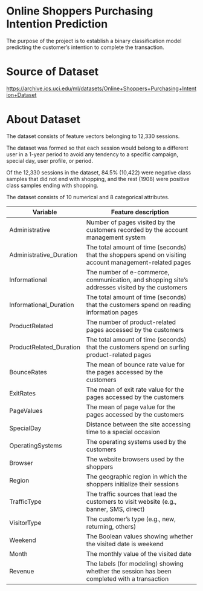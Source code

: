 # Online Shoppers Purchasing Intention Prediction
The purpose of the project is to establish a binary classification model predicting the customer’s intention to complete the transaction.

# Source of Dataset
https://archive.ics.uci.edu/ml/datasets/Online+Shoppers+Purchasing+Intention+Dataset

# About Dataset
The dataset consists of feature vectors belonging to 12,330 sessions.

The dataset was formed so that each session would belong to a different user in a 1-year period to avoid any tendency to a specific campaign, special day, user profile, or period.

Of the 12,330 sessions in the dataset, 84.5% (10,422) were negative class samples that did not end with shopping, and the rest (1908) were positive class samples ending with shopping.

The dataset consists of 10 numerical and 8 categorical attributes.

|Variable|Feature description|
|---|---|
|Administrative|Number of pages visited by the customers recorded by the account management system|
|Administrative_Duration|The total amount of time (seconds) that the shoppers spend on visiting account management-related pages|
|Informational|The number of e-commerce, communication, and shopping site’s addresses visited by the customers|
|Informational_Duration|The total amount of time (seconds) that the customers spend on reading information pages|
|ProductRelated|The number of product-related pages accessed by the customers|
|ProductRelated_Duration|The total amount of time (seconds) that the customers spend on surfing product-related pages|
|BounceRates|The mean of bounce rate value for the pages accessed by the customers|
|ExitRates|The mean of exit rate value for the pages accessed by the customers|
|PageValues|The mean of page value for the pages accessed by the customers|
|SpecialDay|Distance between the site accessing time to a special occasion|
|OperatingSystems|The operating systems used by the customers|
|Browser|The website browsers used by the shoppers|
|Region|The geographic region in which the shoppers initialize their sessions|
|TrafficType|The traffic sources that lead the customers to visit website (e.g., banner, SMS, direct)|
|VisitorType|The customer’s type (e.g., new, returning, others)|
|Weekend|The Boolean values showing whether the visited date is weekend|
|Month|The monthly value of the visited date|
|Revenue|The labels (for modeling) showing whether the session has been completed with a transaction|
